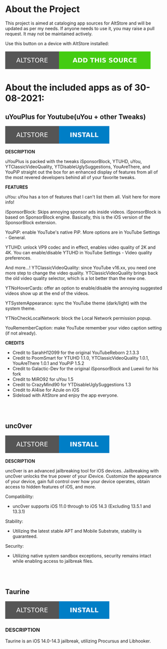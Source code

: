 # About the Project

This project is aimed at cataloging app sources for AltStore and will be updated as per my needs. If anyone needs to use it, you may raise a pull request. It may not be maintained actively.

Use this button on a device with AltStore installed:
<br>
<br>
<a href="altstore://source?URL=https://altcatalog.meghrathod.dev/apps.json">
    <img src="./AltStore-Add%20This%20Source-brightgreen.svg">
</a>

# About the included apps as of 30-08-2021:

## uYouPlus for Youtube(uYou + other Tweaks)

<a href="altstore://install?URL=https://github.com/qnblackcat/uYouPlus/releases/download/v17.12.5-2.1/uYouPlus_17.12.5_2.1.ipa">
    <img src="./Altstore-Install.svg">
</a>

**DESCRIPTION**

uYouPlus is packed with the tweaks iSponsorBlock, YTUHD, uYou, YTClassicVideoQuality, YTDisableUglySuggestions, YouAreThere, and YouPiP straight out the box for an enhanced display of features from all of the most revered developers behind all of your favorite tweaks.

**FEATURES**

uYou: uYou has a ton of features that I can't list them all. Visit here for more info!

iSponsorBlock: Skips annoying sponsor ads inside videos. iSponsorBlock is based on SponsorBlock engine. Basically, this is the iOS version of the SponsorBlock extension.

YouPiP: enable YouTube's native PiP. More options are in YouTube Settings - General.

YTUHD: unlock VP9 codec and in effect, enables video quality of 2K and 4K. You can enable/disable YTUHD in YouTube Settings - Video quality preferences.

And more...!
YTClassicVideoQuality: since YouTube v16.xx, you need one more step to change the video quality. YTClassicVideoQuality brings back the old video quality selector, which is a lot better than the new one.

YTNoHoverCards: offer an option to enable/disable the annoying suggested videos show up at the end of the videos.

YTSystemAppearance: sync the YouTube theme (dark/light) with the system theme.

YTNoCheckLocalNetwork: block the Local Network permission popup.

YouRememberCaption: make YouTube remember your video caption setting (if not already).
  
**CREDITS**

- Credit to SarahH12099 for the original YouTubeReborn 2.1.3.3
- Credit to PoomSmart for YTUHD 1.1.0, YTClassicVideoQuality 1.0.1, YouAreThere 1.0.1 and YouPiP 1.5.2
- Credit to Galactic-Dev for the original iSponsorBlock and Luewii for his fork
- Credit to MiRO92 for uYou 1.5
- Credit to CrazyMind90 for YTDisableUglySuggestions 1.3
- Credit to Al4ise for Azule on iOS
- Sideload with AltStore and enjoy the app everyone.
<br>
<br>

## unc0ver

<a href="altstore://install?URL=https://unc0ver.dev/downloads/6.2.0/15e18e455ca3971433261443a42355ee883a2092/unc0ver_Release_6.2.0.ipa">
    <img src="./Altstore-Install.svg">
</a>

**DESCRIPTION**

unc0ver is an advanced jailbreaking tool for iOS devices. Jailbreaking with unc0ver unlocks the true power of your iDevice. Customize the appearance of your device, gain full control over how your device operates, obtain access to hidden features of iOS, and more.

Compatibility:
* unc0ver supports iOS 11.0 through to iOS 14.3 (Excluding 13.5.1 and 13.3.1)

Stability:
* Utilizing the latest stable APT and Mobile Substrate, stability is guaranteed.

Security:
* Utilizing native system sandbox exceptions, security remains intact while enabling access to jailbreak files.

<br>
<br>

## Taurine

<a href="altstore://install?URL=https://unc0ver.dev/downloads/6.2.0/15e18e455ca3971433261443a42355ee883a2092/unc0ver_Release_6.2.0.ipa">
    <img src="./Altstore-Install.svg">
</a>

### DESCRIPTION
Taurine is an iOS 14.0-14.3 jailbreak, utilizing Procursus and Libhooker.
